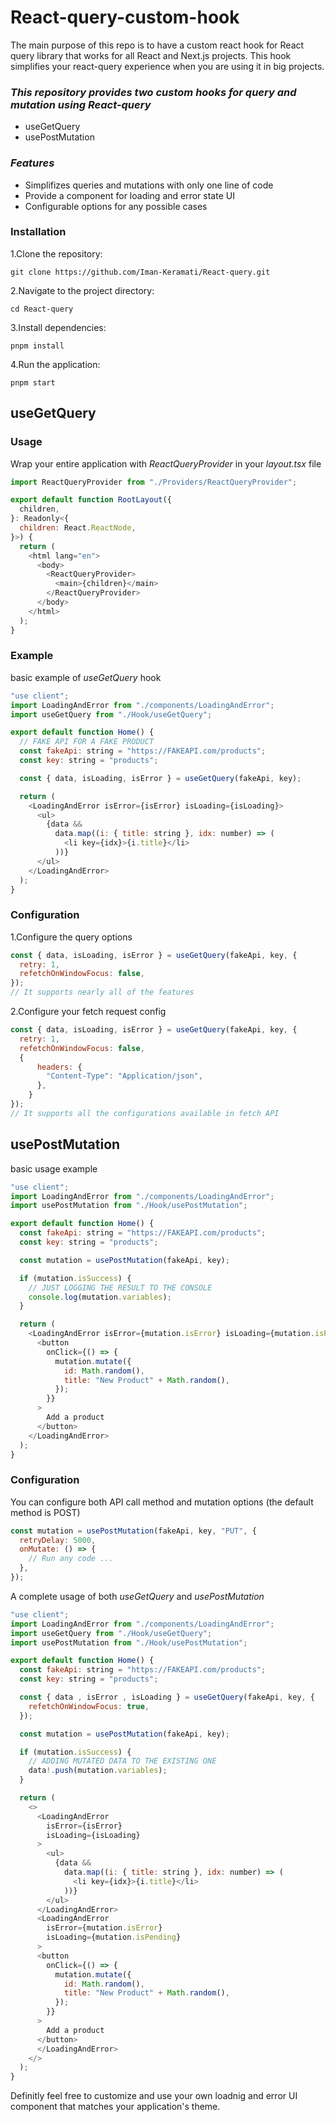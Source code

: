 # React-query-custom-hook

The main purpose of this repo is to have a custom react hook for React query library that works for all React and Next.js projects. This hook simplifies your react-query experience when you are using it in big projects.

### _This repository provides two custom hooks for query and mutation using React-query_

- useGetQuery
- usePostMutation

### _Features_

- Simplifizes queries and mutations with only one line of code
- Provide a component for loading and error state UI
- Configurable options for any possible cases

### Installation

1.Clone the repository:

```
git clone https://github.com/Iman-Keramati/React-query.git

```

2.Navigate to the project directory:

```
cd React-query

```

3.Install dependencies:

```
pnpm install
```

4.Run the application:

```
pnpm start
```

## **useGetQuery**

### Usage

Wrap your entire application with _ReactQueryProvider_ in your _layout.tsx_ file

```javascript
import ReactQueryProvider from "./Providers/ReactQueryProvider";

export default function RootLayout({
  children,
}: Readonly<{
  children: React.ReactNode,
}>) {
  return (
    <html lang="en">
      <body>
        <ReactQueryProvider>
          <main>{children}</main>
        </ReactQueryProvider>
      </body>
    </html>
  );
}
```

### Example

basic example of _useGetQuery_ hook

```javascript
"use client";
import LoadingAndError from "./components/LoadingAndError";
import useGetQuery from "./Hook/useGetQuery";

export default function Home() {
  // FAKE API FOR A FAKE PRODUCT
  const fakeApi: string = "https://FAKEAPI.com/products";
  const key: string = "products";

  const { data, isLoading, isError } = useGetQuery(fakeApi, key);

  return (
    <LoadingAndError isError={isError} isLoading={isLoading}>
      <ul>
        {data &&
          data.map((i: { title: string }, idx: number) => (
            <li key={idx}>{i.title}</li>
          ))}
      </ul>
    </LoadingAndError>
  );
}
```

### Configuration

1.Configure the query options

```javascript
const { data, isLoading, isError } = useGetQuery(fakeApi, key, {
  retry: 1,
  refetchOnWindowFocus: false,
});
// It supports nearly all of the features
```

2.Configure your fetch request config

```javascript
const { data, isLoading, isError } = useGetQuery(fakeApi, key, {
  retry: 1,
  refetchOnWindowFocus: false,
  {
      headers: {
        "Content-Type": "Application/json",
      },
    }
});
// It supports all the configurations available in fetch API
```

## **usePostMutation**

basic usage example

```javascript
"use client";
import LoadingAndError from "./components/LoadingAndError";
import usePostMutation from "./Hook/usePostMutation";

export default function Home() {
  const fakeApi: string = "https://FAKEAPI.com/products";
  const key: string = "products";

  const mutation = usePostMutation(fakeApi, key);

  if (mutation.isSuccess) {
    // JUST LOGGING THE RESULT TO THE CONSOLE
    console.log(mutation.variables);
  }

  return (
    <LoadingAndError isError={mutation.isError} isLoading={mutation.isPending}>
      <button
        onClick={() => {
          mutation.mutate({
            id: Math.random(),
            title: "New Product" + Math.random(),
          });
        }}
      >
        Add a product
      </button>
    </LoadingAndError>
  );
}
```

### Configuration

You can configure both API call method and mutation options
(the default method is POST)

```javascript
const mutation = usePostMutation(fakeApi, key, "PUT", {
  retryDelay: 5000,
  onMutate: () => {
    // Run any code ...
  },
});
```

A complete usage of both _useGetQuery_ and _usePostMutation_

```javascript
"use client";
import LoadingAndError from "./components/LoadingAndError";
import useGetQuery from "./Hook/useGetQuery";
import usePostMutation from "./Hook/usePostMutation";

export default function Home() {
  const fakeApi: string = "https://FAKEAPI.com/products";
  const key: string = "products";

  const { data , isError , isLoading } = useGetQuery(fakeApi, key, {
    refetchOnWindowFocus: true,
  });

  const mutation = usePostMutation(fakeApi, key);

  if (mutation.isSuccess) {
    // ADDING MUTATED DATA TO THE EXISTING ONE
    data!.push(mutation.variables);
  }

  return (
    <>
      <LoadingAndError
        isError={isError}
        isLoading={isLoading}
      >
        <ul>
          {data &&
            data.map((i: { title: string }, idx: number) => (
              <li key={idx}>{i.title}</li>
            ))}
        </ul>
      </LoadingAndError>
      <LoadingAndError
        isError={mutation.isError}
        isLoading={mutation.isPending}
      >
      <button
        onClick={() => {
          mutation.mutate({
            id: Math.random(),
            title: "New Product" + Math.random(),
          });
        }}
      >
        Add a product
      </button>
      </LoadingAndError>
    </>
  );
}

```

Definitly feel free to customize and use your own loadnig and error UI component that matches your application's theme.
